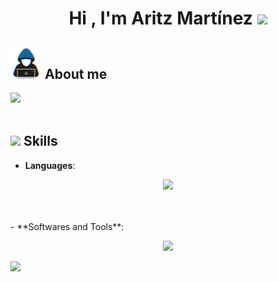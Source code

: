 <h1 align="center"><b>Hi , I'm Aritz Martínez </b><img src="https://media.giphy.com/media/hvRJCLFzcasrR4ia7z/giphy.gif" width="35"></h1>

## <picture><img src = "https://github.com/0xAbdulKhalid/0xAbdulKhalid/raw/main/assets/mdImages/about_me.gif" width = 50px></picture> **About me**

<img src="https://user-images.githubusercontent.com/73097560/115834477-dbab4500-a447-11eb-908a-139a6edaec5c.gif"><br><br>

## <img src="https://media2.giphy.com/media/QssGEmpkyEOhBCb7e1/giphy.gif?cid=ecf05e47a0n3gi1bfqntqmob8g9aid1oyj2wr3ds3mg700bl&rid=giphy.gif" width ="25"><b> Skills</b>

- **Languages**:
 <p align="center">
  <a href="https://skillicons.dev">
   <img src="https://skillicons.dev/icons?i=html,css,js,java,mysql,php,symfony,androidstudio,angular" />
  </a>
 </p>
 <br><br>
- **Softwares and Tools**:
 <p align="center">
  <a href="https://skillicons.dev">
   <img src="https://skillicons.dev/icons?i=androidstudio,eclipse,vscode,visualstudio,figma,github,gitlab,postman,unity,jenkins" />
  </a>
</p>
<img src="https://user-images.githubusercontent.com/73097560/115834477-dbab4500-a447-11eb-908a-139a6edaec5c.gif"><br><br>

